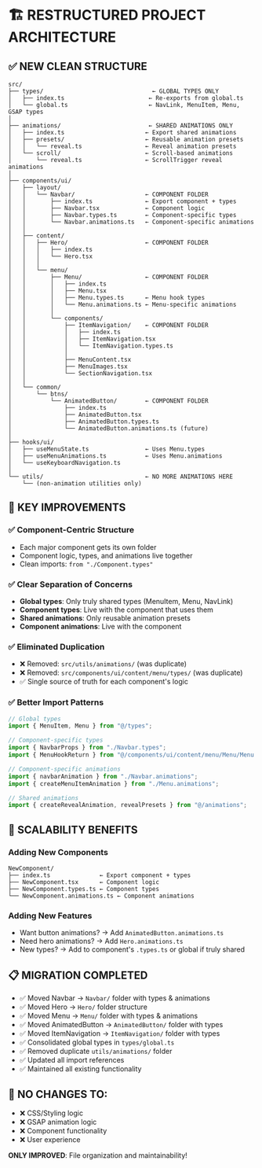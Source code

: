 # 🏗️ RESTRUCTURED PROJECT ARCHITECTURE

## ✅ NEW CLEAN STRUCTURE

```
src/
├── types/                               ← GLOBAL TYPES ONLY
│   ├── index.ts                        ← Re-exports from global.ts
│   └── global.ts                       ← NavLink, MenuItem, Menu, GSAP types
│
├── animations/                         ← SHARED ANIMATIONS ONLY
│   ├── index.ts                       ← Export shared animations
│   ├── presets/                       ← Reusable animation presets
│   │   └── reveal.ts                  ← Reveal animation presets
│   └── scroll/                        ← Scroll-based animations
│       └── reveal.ts                  ← ScrollTrigger reveal animations
│
├── components/ui/
│   ├── layout/
│   │   └── Navbar/                    ← COMPONENT FOLDER
│   │       ├── index.ts               ← Export component + types
│   │       ├── Navbar.tsx             ← Component logic
│   │       ├── Navbar.types.ts        ← Component-specific types
│   │       └── Navbar.animations.ts   ← Component-specific animations
│   │
│   ├── content/
│   │   ├── Hero/                      ← COMPONENT FOLDER
│   │   │   ├── index.ts
│   │   │   └── Hero.tsx
│   │   │
│   │   └── menu/
│   │       ├── Menu/                  ← COMPONENT FOLDER
│   │       │   ├── index.ts
│   │       │   ├── Menu.tsx
│   │       │   ├── Menu.types.ts      ← Menu hook types
│   │       │   └── Menu.animations.ts ← Menu-specific animations
│   │       │
│   │       └── components/
│   │           ├── ItemNavigation/    ← COMPONENT FOLDER
│   │           │   ├── index.ts
│   │           │   ├── ItemNavigation.tsx
│   │           │   └── ItemNavigation.types.ts
│   │           │
│   │           ├── MenuContent.tsx
│   │           ├── MenuImages.tsx
│   │           └── SectionNavigation.tsx
│   │
│   └── common/
│       └── btns/
│           └── AnimatedButton/        ← COMPONENT FOLDER
│               ├── index.ts
│               ├── AnimatedButton.tsx
│               ├── AnimatedButton.types.ts
│               └── AnimatedButton.animations.ts (future)
│
├── hooks/ui/
│   ├── useMenuState.ts                ← Uses Menu.types
│   ├── useMenuAnimations.ts           ← Uses Menu.animations
│   └── useKeyboardNavigation.ts
│
└── utils/                             ← NO MORE ANIMATIONS HERE
    └── (non-animation utilities only)
```

## 🎯 KEY IMPROVEMENTS

### ✅ **Component-Centric Structure**

- Each major component gets its own folder
- Component logic, types, and animations live together
- Clean imports: `from "./Component.types"`

### ✅ **Clear Separation of Concerns**

- **Global types**: Only truly shared types (MenuItem, Menu, NavLink)
- **Component types**: Live with the component that uses them
- **Shared animations**: Only reusable animation presets
- **Component animations**: Live with the component

### ✅ **Eliminated Duplication**

- ❌ Removed: `src/utils/animations/` (was duplicate)
- ❌ Removed: `src/components/ui/content/menu/types/` (was duplicate)
- ✅ Single source of truth for each component's logic

### ✅ **Better Import Patterns**

```typescript
// Global types
import { MenuItem, Menu } from "@/types";

// Component-specific types
import { NavbarProps } from "./Navbar.types";
import { MenuHookReturn } from "@/components/ui/content/menu/Menu/Menu.types";

// Component-specific animations
import { navbarAnimation } from "./Navbar.animations";
import { createMenuItemAnimation } from "./Menu.animations";

// Shared animations
import { createRevealAnimation, revealPresets } from "@/animations";
```

## 🚀 SCALABILITY BENEFITS

### **Adding New Components**

```
NewComponent/
├── index.ts              ← Export component + types
├── NewComponent.tsx      ← Component logic
├── NewComponent.types.ts ← Component types
└── NewComponent.animations.ts ← Component animations
```

### **Adding New Features**

- Want button animations? → Add `AnimatedButton.animations.ts`
- Need hero animations? → Add `Hero.animations.ts`
- New types? → Add to component's `.types.ts` or global if truly shared

## 📋 MIGRATION COMPLETED

- ✅ Moved Navbar → `Navbar/` folder with types & animations
- ✅ Moved Hero → `Hero/` folder structure
- ✅ Moved Menu → `Menu/` folder with types & animations
- ✅ Moved AnimatedButton → `AnimatedButton/` folder with types
- ✅ Moved ItemNavigation → `ItemNavigation/` folder with types
- ✅ Consolidated global types in `types/global.ts`
- ✅ Removed duplicate `utils/animations/` folder
- ✅ Updated all import references
- ✅ Maintained all existing functionality

## 🎨 NO CHANGES TO:

- ❌ CSS/Styling logic
- ❌ GSAP animation logic
- ❌ Component functionality
- ❌ User experience

**ONLY IMPROVED**: File organization and maintainability!

